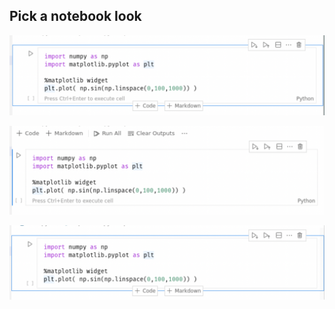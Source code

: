 ## Pick a notebook look

[![profile 1](notebook3.png)](command:_notebook.profile.useDefault)

[![profile 2](notebook1.png)](command:_notebook.profile.useProfile1)

[![profile 3](notebook2.png)](command:_notebook.profile.useProfile2)

